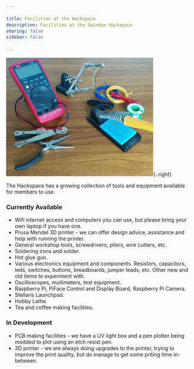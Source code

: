 ```yaml
---

title: Facilities at the Hackspace
description: Facilities at the Swindon Hackspace
sharing: false
sidebar: false

---
```



![Facilities](facilities.jpg){:.right}

The Hackspace has a growing collection of tools and equipment available for
members to use.

### Currently Available

- Wifi internet access and computers you can use, but please bring your 
own laptop if you have one.
- Prusa Mendel 3D printer - we can offer design advice, assistance and
help with running the printer.
- General workshop tools, screwdrivers, pliers, wire cutters, etc.
- Soldering irons and solder.
- Hot glue gun.
- Various electronics equipment and components. Resistors, capacitors, leds, switches, 
buttons, breadboards, jumper leads, etc.  Other new and old items to experiment with.
- Oscilloscopes, multimeters, test equipment.
- Raspberry Pi, PiFace Control and Display Board, Raspberry Pi Camera.
- Stellaris Launchpad.
- Hobby Lathe.
- Tea and coffee making facilities.

### In Development

- PCB making facilities - we have a UV light box and a pen plotter being 
modded to plot using an etch resist pen.
- 3D printer - we are always doing upgrades to the printer, trying to 
improve the print quality, but do manage to get some priting time in-between.

